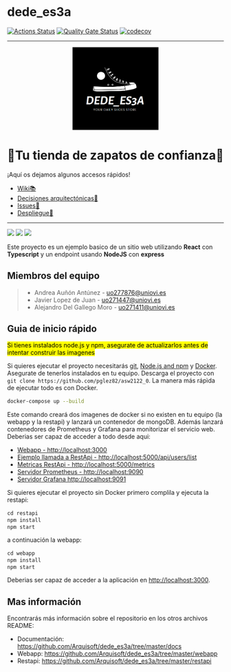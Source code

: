 # dede_es3a

[![Actions Status](https://github.com/Arquisoft/dede_es3a/actions/workflows/asw2122.yml/badge.svg)](https://github.com/Arquisoft/dede_es3a/actions)
[![Quality Gate Status](https://sonarcloud.io/api/project_badges/measure?project=Arquisoft_dede_es3a&metric=alert_status)](https://sonarcloud.io/summary/new_code?id=Arquisoft_dede_es3a)
[![codecov](https://codecov.io/gh/Arquisoft/dede_es3a/branch/main/graph/badge.svg?token=VN4XG9NTRO)](https://codecov.io/gh/Arquisoft/dede_es3a)

*****************************************************************
<p align="center">
  <img alt="logo" src="./docs/images/logo.png" width="200">
</p>

<h1 align="center">
    👟Tu tienda de zapatos de confianza👟
</h1>

¡Aquí os dejamos algunos accesos rápidos!
* [Wiki📚](https://github.com/Arquisoft/dede_es3a/wiki)
* [Decisiones arquitectónicas👷](https://github.com/Arquisoft/dede_es3a/wiki/%F0%9F%91%B7Decisiones-arquitect%C3%B3nicas-%F0%9F%91%B7)
* [Issues📒](https://github.com/Arquisoft/dede_es3a/issues)
* [Despliegue🚀](https://dede-es3a.herokuapp.com/)

*****************************************************************
<p float="left">
<img src="https://blog.wildix.com/wp-content/uploads/2020/06/react-logo.jpg" height="100">
<img src="https://miro.medium.com/max/1200/0*RbmfNyhuBb8G3LWh.png" height="100">
<img src="https://miro.medium.com/max/365/1*Jr3NFSKTfQWRUyjblBSKeg.png" height="100">
</p>

Este proyecto es un ejemplo basico de un sitio web utilizando **React** con **Typescript** y un endpoint usando **NodeJS** con **express**
## Miembros del equipo
>* Andrea Auñón Antúnez - uo277876@uniovi.es
>* Javier Lopez de Juan - uo271447@uniovi.es
>* Alejandro Del Gallego Moro - uo271411@uniovi.es

## Guia de inicio rápido

<mark>Si tienes instalados node.js y npm, asegurate de actualizarlos antes de intentar construir las imagenes</mark>

Si quieres ejecutar el proyecto necesitarás [git](https://git-scm.com/downloads), [Node.js and npm](https://www.npmjs.com/get-npm) y [Docker](https://docs.docker.com/get-docker/). Asegurate de tenerlos instalados en tu equipo. Descarga el proyecto con `git clone https://github.com/pglez82/asw2122_0`. La manera más rápìda de ejecutar todo es con Docker.

```bash
docker-compose up --build
```
Este comando creará dos imagenes de docker si no existen en tu equipo (la webapp y la restapi) y lanzará un contenedor de mongoDB. Además lanzará contenedores de Prometheus y Grafana para monitorizar el servicio web. Deberias ser capaz de acceder a todo desde aqui:

 - [Webapp - http://localhost:3000](http://localhost:3000)
 - [Ejemplo llamada a RestApi - http://localhost:5000/api/users/list](http://localhost:5000/api/users/list)
 - [Metricas RestApi - http://localhost:5000/metrics](http://localhost:5000/metrics)
 - [Servidor Prometheus - http://localhost:9090](http://localhost:9090)
 - [Servidor Grafana http://localhost:9091](http://localhost:9091)
 
Si quieres ejecutar el proyecto sin Docker primero complila y ejecuta la restapi:

```shell
cd restapi
npm install
npm start
```
a continuación la webapp:
```shell
cd webapp
npm install
npm start
```

Deberias ser capaz de acceder a la aplicación en [http://localhost:3000](http://localhost:3000).

## Mas información
Encontrarás más información sobre el repositorio en los otros archivos README:
- Documentación: https://github.com/Arquisoft/dede_es3a/tree/master/docs
- Webapp: https://github.com/Arquisoft/dede_es3a/tree/master/webapp
- Restapi: https://github.com/Arquisoft/dede_es3a/tree/master/restapi
